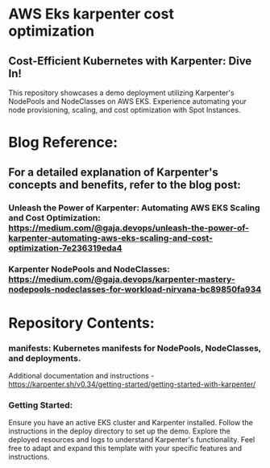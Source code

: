 # AWS Eks karpenter cost optimization
## Cost-Efficient Kubernetes with Karpenter: Dive In!
This repository showcases a demo deployment utilizing Karpenter's NodePools and NodeClasses on AWS EKS. Experience automating your node provisioning, scaling, and cost optimization with Spot Instances.

# Blog Reference:

## For a detailed explanation of Karpenter's concepts and benefits, refer to the blog post:

### Unleash the Power of Karpenter: Automating AWS EKS Scaling and Cost Optimization:  https://medium.com/@gaja.devops/unleash-the-power-of-karpenter-automating-aws-eks-scaling-and-cost-optimization-7e236319eda4

### Karpenter NodePools and NodeClasses:  https://medium.com/@gaja.devops/karpenter-mastery-nodepools-nodeclasses-for-workload-nirvana-bc89850fa934

# Repository Contents:

### manifests: Kubernetes manifests for NodePools, NodeClasses, and deployments.
Additional documentation and instructions - https://karpenter.sh/v0.34/getting-started/getting-started-with-karpenter/

### Getting Started:
Ensure you have an active EKS cluster and Karpenter installed.
Follow the instructions in the deploy directory to set up the demo.
Explore the deployed resources and logs to understand Karpenter's functionality.
Feel free to adapt and expand this template with your specific features and instructions.
